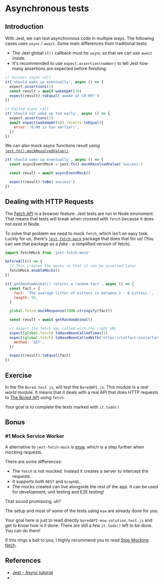 # Asynchronous tests

## Introduction

With Jest, we can test asynchronous code in multiple ways. The following cases uses `async` / `await`. Some main differences from traditional tests:

- The Jest global `it()` callback must be `async` so that we can use `await` inside.
- It's recommended to use `expect.assertion(number)` to tell Jest how many assertions are expected before finishing:

```js
// Success async call
it('should wake up eventually', async () => {
  expect.assertions(1)
  const result = await wakeUpAt(10)
  expect(result).toEqual('awake at 10:00!')
})

// Failed async call
it('should not wake up too early', async () => {
  expect.assertions(1)
  await expect(wakeUpAt(6)).rejects.toEqual({
    error: '6:00 is too earlier!',
  })
})
```

We can also mock async functions result using [`jest.fn().mockResolvedValue()`](https://jestjs.io/docs/en/mock-function-api#mockfnmockresolvedvaluevalue).

```js
it('should wake up eventually', async () => {
  const asyncEventMock = jest.fn().mockResolvedValue('success')

  const result = await asyncEventMock()

  expect(result).toBe('success')
})
```

## Dealing with HTTP Requests

The [Fetch API](https://developer.mozilla.org/en-US/docs/Web/API/Fetch_API/Using_Fetch) is a browser feature. Jest tests are run in Node enviroment. That means that tests will break when crossed with `fetch` because it does not exist in Node.

To solve that problem we need to mock `fetch`, which isn't an easy task. Luckly for us, there's [`jest-fetch-mock`](https://github.com/jefflau/jest-fetch-mock) package that does that for us! (You can see that package as a _fake_ - a simplified version of fetch).

```js
import fetchMock from 'jest-fetch-mock'

beforeAll(() => {
  // This creates the mocks so that it can be asserted later
  fetchMock.enableMocks()
})

it('getRandomAnimal() returns a random fact', async () => {
  const fact = {
    fact: 'The average litter of kittens is between 2 - 6 kittens.',
    length: 55,
  }

  global.fetch.mockResponse(JSON.stringify(fact))

  const result = await getRandomAnimal()

  // Assert the fetch was called with the right URL
  expect(global.fetch).toHaveBeenCalledTimes(1)
  expect(global.fetch).toHaveBeenCalledWith('https://catfact.ninja/fact', {
    method: 'GET',
  })

  expect(result).toEqual(fact)
})
```

## Exercise

In the file `Bored.test.js`,
will test the `BoredAPI.js`. This module is a _real world_ module. It means that it deals with a real API that does HTTP requests to [The Bored API](https://www.boredapi.com/) using `fetch`.

Your goal is to complete the tests marked with `it.todo()`

<!-- TODO prepare exercise! -->

## Bonus

### #1 Mock Service Worker

A alternative to `jest-fetch-mock` is [msw](https://github.com/mswjs/msw), which is a step further when mocking requests.

There are some differences:

- The `fetch` is not mocked. Instead it creates a server to intercept the requests.
- It supports both `REST` and `GraphQL`.
- The mocks created can live alongside the rest of the app. It can be used for development, unit testing and E2E testing!

That sound promissing, uh?

The setup and most of some of the tests using `msw` are already done for you.

Your goal here is just to read directly `boredAPI-msw.solution.test.js` and get to know how is it done. There are still a few `it.todo()` left to be done. You can do them!

If this rings a bell to you, I highly recommend you to read [Stop Mocking fetch](https://kentcdodds.com/blog/stop-mocking-fetch).

## References

- [Jest - Async tutorial](https://jestjs.io/docs/en/tutorial-async)
- <!-- TODO VERIFY THIS -->
  <!--


- ESLINT reset config to workshop
- Missing eslint endofline

---

- **Mock:** Replace the original behavior of a function with another version.

- **Spy:** Similar to a mock, but it keeps the original behavior.

- **Fake:** A simplified and controlled version of a function. To be used as a mock implementation. A fake can return stubs in itself.

- **Stub:** A stub is an object with realistic data. Usually used as result of a mocked function, to test a specific scenario.

```js
// Using "foo bar" makes it hard for new developers
// to understand realistically what type of data is expected
getActivity.mockReturnValue({
  activity: 'Foo',
  type: 'something',
  participants: 2,
  price: 0,
  key: 123,
})

// With stubs it's way to realistic
const activityStubs = {
  pricePaid: {
    activity: 'Play a game of tennis with a friend',
    type: 'social',
    participants: 2,
    price: 0.1,
    accessibility: 'Major challenges',
    link: '',
    key: '1093640',
  },
}

getActivity.mockReturnValue(activityStubs.with2people)
```

-->
